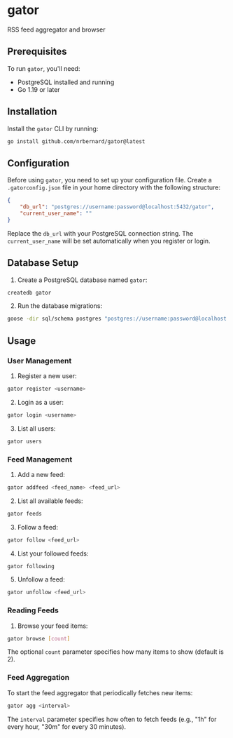 # gator
RSS feed aggregator and browser 

## Prerequisites

To run `gator`, you'll need:
- PostgreSQL installed and running
- Go 1.19 or later

## Installation

Install the `gator` CLI by running:

```bash
go install github.com/nrbernard/gator@latest
```

## Configuration

Before using `gator`, you need to set up your configuration file. Create a `.gatorconfig.json` file in your home directory with the following structure:

```json
{
    "db_url": "postgres://username:password@localhost:5432/gator",
    "current_user_name": ""
}
```

Replace the `db_url` with your PostgreSQL connection string. The `current_user_name` will be set automatically when you register or login.

## Database Setup

1. Create a PostgreSQL database named `gator`:
```bash
createdb gator
```

2. Run the database migrations:
```bash
goose -dir sql/schema postgres "postgres://username:password@localhost:5432/gator" up
```

## Usage

### User Management

1. Register a new user:
```bash
gator register <username>
```

2. Login as a user:
```bash
gator login <username>
```

3. List all users:
```bash
gator users
```

### Feed Management

1. Add a new feed:
```bash
gator addfeed <feed_name> <feed_url>
```

2. List all available feeds:
```bash
gator feeds
```

3. Follow a feed:
```bash
gator follow <feed_url>
```

4. List your followed feeds:
```bash
gator following
```

5. Unfollow a feed:
```bash
gator unfollow <feed_url>
```

### Reading Feeds

1. Browse your feed items:
```bash
gator browse [count]
```
The optional `count` parameter specifies how many items to show (default is 2).

### Feed Aggregation

To start the feed aggregator that periodically fetches new items:
```bash
gator agg <interval>
```
The `interval` parameter specifies how often to fetch feeds (e.g., "1h" for every hour, "30m" for every 30 minutes).
